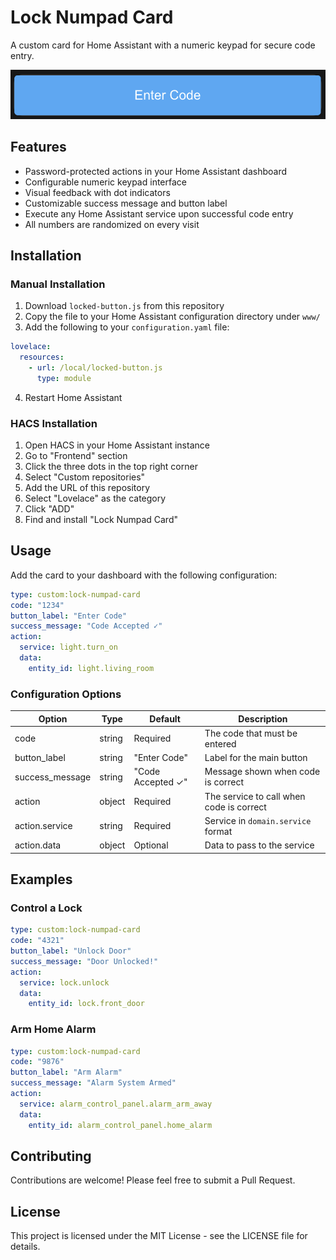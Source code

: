 # Lock Numpad Card

A custom card for Home Assistant with a numeric keypad for secure code entry.

![screenshot of the locked button](https://github.com/JMatuszczakk/Locked-Button/blob/main/image.png?raw=true)
## Features

- Password-protected actions in your Home Assistant dashboard
- Configurable numeric keypad interface
- Visual feedback with dot indicators
- Customizable success message and button label
- Execute any Home Assistant service upon successful code entry
- All numbers are randomized on every visit

## Installation

### Manual Installation

1. Download `locked-button.js` from this repository
2. Copy the file to your Home Assistant configuration directory under `www/`
3. Add the following to your `configuration.yaml` file:

```yaml
lovelace:
  resources:
    - url: /local/locked-button.js
      type: module
```

4. Restart Home Assistant

### HACS Installation

1. Open HACS in your Home Assistant instance
2. Go to "Frontend" section
3. Click the three dots in the top right corner
4. Select "Custom repositories"
5. Add the URL of this repository
6. Select "Lovelace" as the category
7. Click "ADD"
8. Find and install "Lock Numpad Card"

## Usage

Add the card to your dashboard with the following configuration:

```yaml
type: custom:lock-numpad-card
code: "1234"
button_label: "Enter Code"
success_message: "Code Accepted ✓"
action:
  service: light.turn_on
  data:
    entity_id: light.living_room
```

### Configuration Options

| Option | Type | Default | Description |
|--------|------|---------|-------------|
| code | string | Required | The code that must be entered |
| button_label | string | "Enter Code" | Label for the main button |
| success_message | string | "Code Accepted ✓" | Message shown when code is correct |
| action | object | Required | The service to call when code is correct |
| action.service | string | Required | Service in `domain.service` format |
| action.data | object | Optional | Data to pass to the service |

## Examples

### Control a Lock

```yaml
type: custom:lock-numpad-card
code: "4321"
button_label: "Unlock Door"
success_message: "Door Unlocked!"
action:
  service: lock.unlock
  data:
    entity_id: lock.front_door
```

### Arm Home Alarm

```yaml
type: custom:lock-numpad-card
code: "9876"
button_label: "Arm Alarm"
success_message: "Alarm System Armed"
action:
  service: alarm_control_panel.alarm_arm_away
  data:
    entity_id: alarm_control_panel.home_alarm
```

## Contributing

Contributions are welcome! Please feel free to submit a Pull Request.

## License

This project is licensed under the MIT License - see the LICENSE file for details.
